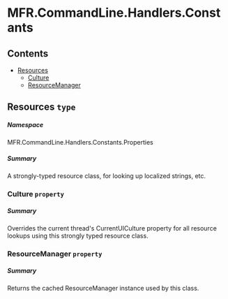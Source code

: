 <a name='assembly'></a>
# MFR.CommandLine.Handlers.Constants

## Contents

- [Resources](#T-MFR.CommandLine.Handlers.Constants-Properties-Resources 'MFR.CommandLine.Handlers.Constants.Properties.Resources')
  - [Culture](#P-MFR.CommandLine.Handlers.Constants-Properties-Resources-Culture 'MFR.CommandLine.Handlers.Constants.Properties.Resources.Culture')
  - [ResourceManager](#P-MFR.CommandLine.Handlers.Constants-Properties-Resources-ResourceManager 'MFR.CommandLine.Handlers.Constants.Properties.Resources.ResourceManager')

<a name='T-MFR.CommandLine.Handlers.Constants-Properties-Resources'></a>
## Resources `type`

##### Namespace

MFR.CommandLine.Handlers.Constants.Properties

##### Summary

A strongly-typed resource class, for looking up localized strings, etc.

<a name='P-MFR.CommandLine.Handlers.Constants-Properties-Resources-Culture'></a>
### Culture `property`

##### Summary

Overrides the current thread's CurrentUICulture property for all
  resource lookups using this strongly typed resource class.

<a name='P-MFR.CommandLine.Handlers.Constants-Properties-Resources-ResourceManager'></a>
### ResourceManager `property`

##### Summary

Returns the cached ResourceManager instance used by this class.
